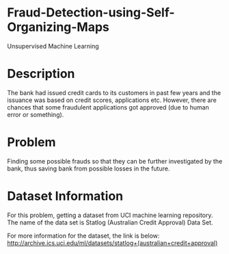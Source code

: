# Fraud-Detection-using-Self-Organizing-Maps
Unsupervised Machine Learning

# Description
The bank had issued credit cards to its customers in past few years and the issuance was based on credit scores, applications etc. However, there are chances that some fraudulent applications got approved (due to human error or something). 

# Problem
Finding some possible frauds so that they can be further investigated by the bank, thus saving bank from possible losses in the future.

# Dataset Information
For this problem, getting a dataset from UCI machine learning repository. The name of the data set is Statlog (Australian Credit Approval) Data Set.

For more information for the dataset, the link is below:
http://archive.ics.uci.edu/ml/datasets/statlog+(australian+credit+approval)
